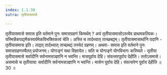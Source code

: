 ```yaml
---
index: 1.1.30
sutra: तृतीयासमासे

---
```

 तृतीयासमासे समास इति वर्तमाने पुनः समासग्रहणं किमर्थम् ? अयं तृतीयासमासोऽस्त्येव प्राथमकल्पिकः। यस्मिन्नैकपद्यमैकस्वर्यमेकविभक्तिकत्वं चेति। अस्ति च तार्दथ्यात् ताच्छब्द्यम्। तृतीयासमासार्थानि पदानि -  तृतीयासमास इति। तद्यत् तार्दथ्यात् ताच्छब्द्यं तस्येदं ग्रहणम्। अथवा- समास इति वर्तमाने पुनः समासग्रहणस्यैतत् प्रयोजनम्। योगाङ्गं यथा विज्ञायेत। सति च योगाङ्गे योगविभागः करिष्यते -  तृतीया तृतीयासमासे सर्वादीनि सर्वनामसञ्ज्ञानि न भवन्ति। मासपूर्वाय देहि। संवत्सरपूर्वाय देहीति। ततोऽसमासे। असमासे च तृतीयायाः सर्वादीनि सर्वनामसञ्ज्ञानि न भवन्ति। मासेन पूर्वाय देहि। संवत्सरेण पूर्वाय देहीति ॥30 ॥ 